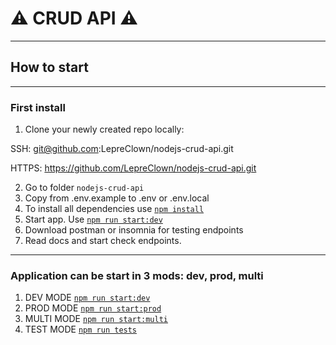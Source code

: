 # ⚠️ CRUD API ⚠️

---

## How to start

---

### First install
1. Clone your newly created repo locally:   

SSH: git@github.com:LepreClown/nodejs-crud-api.git

HTTPS: https://github.com/LepreClown/nodejs-crud-api.git

2. Go to folder `nodejs-crud-api`  
3. Copy from .env.example to .env or .env.local
4. To install all dependencies use [`npm install`](https://docs.npmjs.com/cli/install)  
5. Start app. Use [`npm run start:dev`]()
6. Download postman or insomnia  for testing endpoints
7. Read docs and start check endpoints.

---

### Application can be start in 3 mods: dev, prod, multi

1. DEV MODE [`npm run start:dev`]()
2. PROD MODE [`npm run start:prod`]()
3. MULTI MODE [`npm run start:multi`]() 
4. TEST MODE [`npm run tests`]()